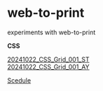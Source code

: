 # web-to-print
experiments with web-to-print

**CSS**

[20241022_CSS_Grid_001_ST](CSS/20241022_CSS_Grid_001_ST.html)  
[20241022_CSS_Grid_001_AY](CSS/20241022_CSS_Grid_001_AY.html)

[Scedule](ToDo.md)
